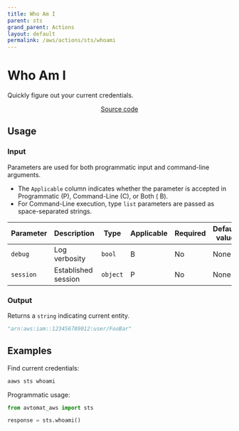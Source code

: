 ```yaml
---
title: Who Am I
parent: sts
grand_parent: Actions
layout: default
permalink: /aws/actions/sts/whoami
---
```


# Who Am I

Quickly figure out your current credentials.<br/>

<p align="center">
   <a href="https://github.com/avtomat-hub/avtomat-aws/tree/main/avtomat_aws/sts/whoami.py">Source code</a>
</p>

## Usage

### Input

Parameters are used for both programmatic input and command-line arguments.<br/>

- The `Applicable` column indicates whether the parameter is accepted in Programmatic (P), Command-Line (C), or Both (
  B).<br/>
- For Command-Line execution, type `list` parameters are passed as space-separated strings.

| Parameter       | Description         | Type     | Applicable | Required | Default value |
|-----------------|---------------------|----------|------------|----------|---------------|
| `debug`         | Log verbosity       | `bool`   | B          | No       | None          |
| `session`       | Established session | `object` | P          | No       | None          |

### Output

Returns a `string` indicating current entity.
```python
"arn:aws:iam::123456789012:user/FooBar"
```

## Examples

Find current credentials:

```bash
aaws sts whoami
```

Programmatic usage:

```python
from avtomat_aws import sts

response = sts.whoami()
```